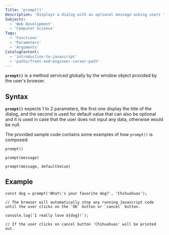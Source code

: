```yaml
---
Title: 'prompt()'
Description: 'Displays a dialog with an optional message asking users to input some text.'
Subjects:
  - 'Web Development'
  - 'Computer Science'
Tags:
  - 'Functions'
  - 'Parameters'
  - 'Arguments'
CatalogContent:
  - 'introduction-to-javascript'
  - 'paths/front-end-engineer-career-path'
---
```


**`prompt()`** is a method serviced globally by the window object provided by the user's browser.

## Syntax

**`prompt()`** expects 1 to 2 parameters, the first one display the title of the dialog, and the second is used for default value that can also be optional and it is used in case that the user does not input any data, otherwise would be null.

The provided sample code contains some examples of how `prompt()` is composed:

```pseudo
prompt()

prompt(message)

prompt(message, defaultValue)
```

## Example

```shell
const dog = prompt('What\'s your favorite dog?', 'Chihuahuas');

// The browser will automatically stop any running Javascript code until the user clicks on the `OK` button or `cancel` button.

console.log(`I really love ${dog}!`);

// If the user clicks on cancel button 'Chihuahuas' will be printed out.
```
